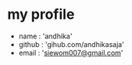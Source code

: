 # my profile

* name : 'andhika'
* github : 'gihub.com/andhikasaja'
* email : 'siewom007@gmail.com'
